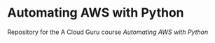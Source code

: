 # Automating AWS with Python

 Repository for the A Cloud Guru course *Automating AWS with Python*
 